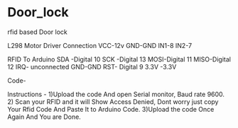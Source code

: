 # Door_lock
rfid based Door lock


L298 Motor Driver Connection
VCC-12v
GND-GND
IN1-8
IN2-7 

RFID To Arduino
SDA -Digital 10
SCK -Digital 13
MOSI-Digital 11
MISO-Digital 12
IRQ- unconnected
GND-GND
RST- Digital 9
3.3V -3.3V

Code-

Instructions - 1)Upload the code And open Serial monitor, Baud rate 9600.
2) Scan your RFID and it will Show Access Denied, Dont worry just copy Your Rfid Code And Paste It to Arduino Code.
3)Upload the code Once Again And You are Done.
